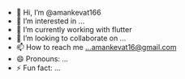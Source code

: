 - 👋 Hi, I’m @amankevat166
- 👀 I’m interested in ...
- 🌱 I’m currently working with flutter
- 💞️ I’m looking to collaborate on ...
- 📫 How to reach me ...amankevat16@gmail.com
- 😄 Pronouns: ...
- ⚡ Fun fact: ...

<!---
amankevat166/amankevat166 is a ✨ special ✨ repository because its `README.md` (this file) appears on your GitHub profile.
You can click the Preview link to take a look at your changes.
--->
